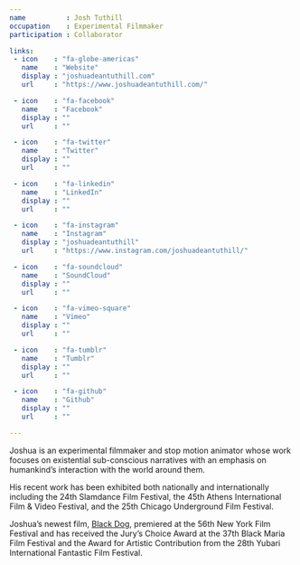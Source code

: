 ```yaml
---
name          : Josh Tuthill
occupation    : Experimental Filmmaker
participation : Collaborator

links:
 - icon    : "fa-globe-americas"
   name    : "Website"
   display : "joshuadeantuthill.com"
   url     : "https://www.joshuadeantuthill.com/"

 - icon    : "fa-facebook"
   name    : "Facebook"
   display : ""
   url     : ""

 - icon    : "fa-twitter"
   name    : "Twitter"
   display : ""
   url     : ""

 - icon    : "fa-linkedin"
   name    : "LinkedIn"
   display : ""
   url     : ""

 - icon    : "fa-instagram"
   name    : "Instagram"
   display : "joshuadeantuthill"
   url     : "https://www.instagram.com/joshuadeantuthill/"

 - icon    : "fa-soundcloud"
   name    : "SoundCloud"
   display : ""
   url     : ""

 - icon    : "fa-vimeo-square"
   name    : "Vimeo"
   display : ""
   url     : ""

 - icon    : "fa-tumblr"
   name    : "Tumblr"
   display : ""
   url     : ""

 - icon    : "fa-github"
   name    : "Github"
   display : ""
   url     : ""

---
```

Joshua is an experimental filmmaker and stop motion animator whose work focuses on existential sub-conscious narratives with an emphasis on humankind’s interaction with the world around them.

His recent work has been exhibited both nationally and internationally including the 24th Slamdance Film Festival, the 45th Athens International Film &amp; Video Festival, and the 25th Chicago Underground Film Festival.

Joshua’s newest film, [Black Dog](https://vimeo.com/182311249), premiered at the 56th New York Film Festival and has received the Jury’s Choice Award at the 37th Black Maria Film Festival and the Award for Artistic Contribution from the 28th Yubari International Fantastic Film Festival.